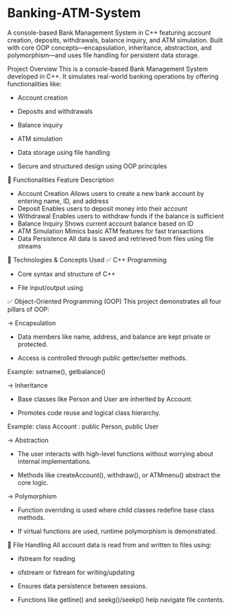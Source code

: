 # Banking-ATM-System
A console-based Bank Management System in C++ featuring account creation, deposits, withdrawals, balance inquiry, and ATM simulation. Built with core OOP concepts—encapsulation, inheritance, abstraction, and polymorphism—and uses file handling for persistent data storage.

 Project Overview
This is a console-based Bank Management System developed in C++. It simulates real-world banking operations by offering functionalities like:

- Account creation

- Deposits and withdrawals

- Balance inquiry

- ATM simulation

- Data storage using file handling

- Secure and structured design using OOP principles

💎 Functionalities
Feature	Description
- Account Creation	Allows users to create a new bank account by entering name, ID, and address
- Deposit	Enables users to deposit money into their account
- Withdrawal	Enables users to withdraw funds if the balance is sufficient
- Balance Inquiry	Shows current account balance based on ID
- ATM Simulation	Mimics basic ATM features for fast transactions
- Data Persistence	All data is saved and retrieved from files using file streams

🔧 Technologies & Concepts Used
✅ C++ Programming
- Core syntax and structure of C++

- File input/output using <fstream>

✅ Object-Oriented Programming (OOP)
This project demonstrates all four pillars of OOP:

-> Encapsulation

- Data members like name, address, and balance are kept private or protected.

- Access is controlled through public getter/setter methods.

 Example: setname(), getbalance()

-> Inheritance

- Base classes like Person and User are inherited by Account.

- Promotes code reuse and logical class hierarchy.

Example: class Account : public Person, public User

-> Abstraction

- The user interacts with high-level functions without worrying about internal implementations.

- Methods like createAccount(), withdraw(), or ATMmenu() abstract the core logic.

-> Polymorphism

- Function overriding is used where child classes redefine base class methods.

- If virtual functions are used, runtime polymorphism is demonstrated.

💾 File Handling
All account data is read from and written to files using:

- ifstream for reading

- ofstream or fstream for writing/updating

- Ensures data persistence between sessions.

- Functions like getline() and seekg()/seekp() help navigate file contents.

